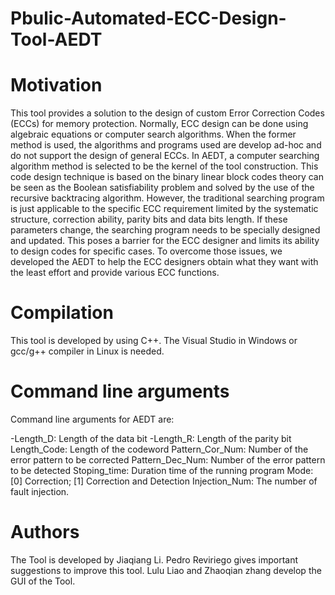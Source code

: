 # Pbulic-Automated-ECC-Design-Tool-AEDT
# Motivation
This tool provides a solution to the design of custom Error Correction Codes (ECCs) for memory protection. Normally, ECC design can be done using algebraic equations or computer search algorithms. When the former method is used, the algorithms and programs used are develop ad-hoc and do not support the design of general ECCs. In AEDT, a computer searching algorithm method is selected to be the kernel of the tool construction. This code design technique is based on the binary linear block codes theory can be seen as the Boolean satisfiability problem and solved by the use of the recursive backtracing algorithm. However, the traditional searching program is just applicable to the specific ECC requirement limited by the systematic structure, correction ability, parity bits and data bits length. If these parameters change, the searching program needs to be specially designed and updated. This poses a barrier for the ECC designer and limits its ability to design codes for specific cases. To overcome those issues, we developed the AEDT to help the ECC designers obtain what they want with the least effort and provide various ECC functions.
# Compilation
This tool is developed by using C++. The Visual Studio in Windows or gcc/g++ compiler in Linux is needed.
# Command line arguments
Command line arguments for AEDT are:

-Length_D: Length of the data bit
-Length_R: Length of the parity bit
Length_Code: Length of the codeword
Pattern_Cor_Num: Number of the error pattern to be corrected
Pattern_Dec_Num: Number of the error pattern to be detected
Stoping_time: Duration time of the running program
Mode: [0] Correction; [1] Correction and Detection
Injection_Num: The number of fault injection.
# Authors
The Tool is developed by Jiaqiang Li. Pedro Reviriego gives important suggestions to improve this tool. Lulu Liao and Zhaoqian zhang develop the GUI of the Tool.

